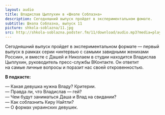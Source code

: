```yaml
---
layout: audio
title: Владислав Цыплухин в «Школе Соблазна»
description: Сегодняшний выпуск пройдет в экспериментальном фомате.
subtitle: Школа Соблазна, выпуск 11
picture: shkola-soblazna/11.jpg
src: http://shkola-soblazna.podster.fm/11/download/audio.mp3?media=player
---
```


Сегодняшний выпуск пройдет в экспериментальном формате — первый выпуск в рамках серии «интервью с самыми завидными женихами России», и вместе с Дашей и Николаем в студии находится Владислав Цыплухин, руководитель пресс-службы ВКонтакте. Он ответит на самые личные вопросы и поразит нас своей откровенностью.  

**В подкасте:**

— Какая девушка нужна Владу? Критерии.  
— Правда ли, что Владислав — гей?  
— Чем будут заниматься Даша и Влад на свидании?  
— Как соблазнить Киру Найтли?  
— О формах украинских девушек.  
